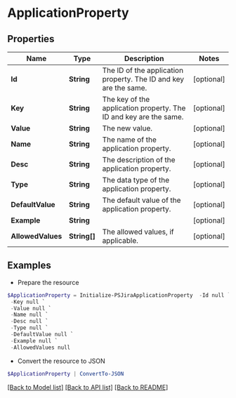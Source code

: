 # ApplicationProperty
## Properties

Name | Type | Description | Notes
------------ | ------------- | ------------- | -------------
**Id** | **String** | The ID of the application property. The ID and key are the same. | [optional] 
**Key** | **String** | The key of the application property. The ID and key are the same. | [optional] 
**Value** | **String** | The new value. | [optional] 
**Name** | **String** | The name of the application property. | [optional] 
**Desc** | **String** | The description of the application property. | [optional] 
**Type** | **String** | The data type of the application property. | [optional] 
**DefaultValue** | **String** | The default value of the application property. | [optional] 
**Example** | **String** |  | [optional] 
**AllowedValues** | **String[]** | The allowed values, if applicable. | [optional] 

## Examples

- Prepare the resource
```powershell
$ApplicationProperty = Initialize-PSJiraApplicationProperty  -Id null `
 -Key null `
 -Value null `
 -Name null `
 -Desc null `
 -Type null `
 -DefaultValue null `
 -Example null `
 -AllowedValues null
```

- Convert the resource to JSON
```powershell
$ApplicationProperty | ConvertTo-JSON
```

[[Back to Model list]](../README.md#documentation-for-models) [[Back to API list]](../README.md#documentation-for-api-endpoints) [[Back to README]](../README.md)

